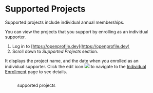 # Supported Projects

Supported projects include individual annual memberships.

You can view the projects that you support by enrolling as an individual supporter.

1. Log in to [https://openprofile.dev](https://openprofile.dev)
2. Scroll down to _Supported Projects_ section.

It displays the project name, and the date when you enrolled as an individual supporter. Click the edit icon ![](<../../../../.gitbook/assets/Edit\_Icon (1).png>) to navigate to the [Individual Enrollment](../individual-enrollments.md) page to see details.

<figure><img src="../../../../.gitbook/assets/supported projects.PNG" alt=""><figcaption><p>supported projects</p></figcaption></figure>
